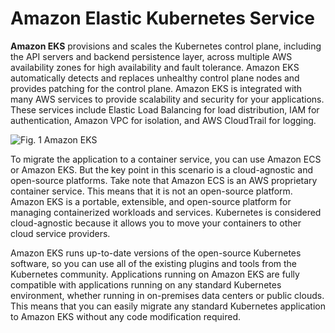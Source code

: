 # Amazon Elastic Kubernetes Service

**Amazon EKS** provisions and scales the Kubernetes control plane, including the API servers and backend persistence layer, across multiple AWS availability zones for high availability and fault tolerance. Amazon EKS automatically detects and replaces unhealthy control plane nodes and provides patching for the control plane. Amazon EKS is integrated with many AWS services to provide scalability and security for your applications. These services include Elastic Load Balancing for load distribution, IAM for authentication, Amazon VPC for isolation, and AWS CloudTrail for logging.

![Fig. 1 Amazon EKS](../../../../img/SAA-CO2/serverless/eks/fig01.png)

To migrate the application to a container service, you can use Amazon ECS or Amazon EKS. But the key point in this scenario is a cloud-agnostic and open-source platforms. Take note that Amazon ECS is an AWS proprietary container service. This means that it is not an open-source platform. Amazon EKS is a portable, extensible, and open-source platform for managing containerized workloads and services. Kubernetes is considered cloud-agnostic because it allows you to move your containers to other cloud service providers.

Amazon EKS runs up-to-date versions of the open-source Kubernetes software, so you can use all of the existing plugins and tools from the Kubernetes community. Applications running on Amazon EKS are fully compatible with applications running on any standard Kubernetes environment, whether running in on-premises data centers or public clouds. This means that you can easily migrate any standard Kubernetes application to Amazon EKS without any code modification required.

